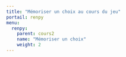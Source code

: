 ```yaml
---
title: "Mémoriser un choix au cours du jeu"
portail: renpy
menu:
  renpy:
    parent: cours2
    name: "Mémoriser un choix"
    weight: 2
---
```

